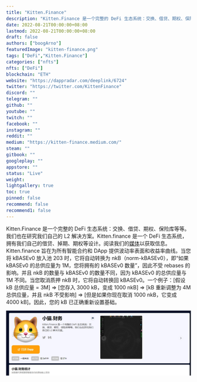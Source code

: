```yaml
---
title: "Kitten.Finance"
description: "Kitten.Finance 是一个完整的 DeFi 生态系统：交换、借贷、期权、保险库等等。我们也在研究我们自己的 L2 解决方案。"
date: 2022-08-21T00:00:00+08:00
lastmod: 2022-08-21T00:00:00+08:00
draft: false
authors: ["boogArno"]
featuredImage: "kitten-finance.png"
tags: ["DeFi","Kitten.Finance"]
categories: ["nfts"]
nfts: ["DeFi"]
blockchain: "ETH"
website: "https://dappradar.com/deeplink/6724"
twitter: "https://twitter.com/KittenFinance"
discord: ""
telegram: ""
github: ""
youtube: ""
twitch: ""
facebook: ""
instagram: ""
reddit: ""
medium: "https://kitten-finance.medium.com/"
steam: ""
gitbook: ""
googleplay: ""
appstore: ""
status: "Live"
weight: 
lightgallery: true
toc: true
pinned: false
recommend: false
recommend1: false
---
```

Kitten.Finance 是一个完整的 DeFi 生态系统：交换、借贷、期权、保险库等等。我们也在研究我们自己的 L2 解决方案。Kitten.finance 是一个 DeFi 生态系统，拥有我们自己的借贷、掉期、期权等设计。阅读我们的[媒体](https://kitten-finance.medium.com/)以获取信息。Kitten.finance 旨在为所有智能合约和 DApp 提供波动率表面和收益率曲线。当您将 kBASEv0 放入池 203 时，它将自动转换为 nkB（norm-kBASEv0），即“如果 kBASEv0 的总供应量为 1M，您将拥有的 kBASEv0 数量”，因此不受 rebases 的影响。并且 nkB 的数量与 kBASEv0 的数量不同，因为 kBASEv0 的总供应量与 1M 不同。当您取消质押 nkB 时，它将自动转换回 kBASEv0。一个例子：[假设 kB 总供应量 = 3M] => [您存入 3000 kB，变成 1000 nkB] => [kB 重新调整为 4M 总供应量，并且 nkB 不受影响] => [但是如果你现在取消 1000 nkB，它变成 4000 kB]。因此，您的 kB 已正确重新设置基础。

![1](1.jpg)